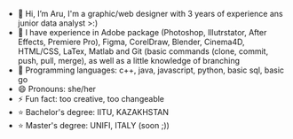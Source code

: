 - 👋 Hi, I’m Aru, I'm a graphic/web designer with 3 years of experience ans junior data analyst >:)
- 👀 I have experience in Adobe package (Photoshop, Illutrstator, After Effects, Premiere Pro), Figma, CorelDraw, Blender, Cinema4D, HTML/CSS, LaTex, Matlab and Git (basic commands (clone, commit, push, pull, merge), as well as a little knowledge of branching
- 👾 Programming languages: c++, java, javascript, python, basic sql, basic go
- 😄 Pronouns: she/her
- ⚡ Fun fact: too creative, too changeable
- ⭐ Bachelor's degree: IITU, KAZAKHSTAN
- ⭐ Master's degree: UNIFI, ITALY (soon ;))

<!---
qoparu/qoparu is a ✨ special ✨ repository because its `README.md` (this file) appears on your GitHub profile.
You can click the Preview link to take a look at your changes.
--->
